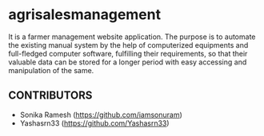 # agrisalesmanagement
It is a farmer management website application. The purpose is to automate the existing manual system by the help of computerized equipments and full-fledged computer software, fulfilling their requirements, so that their valuable data can be stored for a longer period with easy accessing and manipulation of the same.

## CONTRIBUTORS

- Sonika Ramesh (https://github.com/iamsonuram)
- Yashasrn33 (https://github.com/Yashasrn33)
